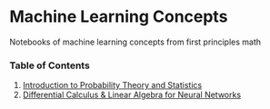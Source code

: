 # Machine Learning Concepts
Notebooks of machine learning concepts from first principles math

### Table of Contents
1. [Introduction to Probability Theory and Statistics](https://github.com/ch3njust1n/ml_concepts/blob/main/Introduction%20to%20Probability%20Theory%20and%20Statistics.ipynb)
2. [Differential Calculus & Linear Algebra for Neural Networks](https://github.com/ch3njust1n/ml_concepts/blob/main/Differential%20Calculus%20%26%20Linear%20Algebra%20for%20Neural%20Networks.ipynb)
